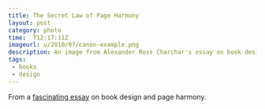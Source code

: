 ```yaml
---
title: The Secret Law of Page Harmony 
layout: post
category: photo
time:  T12:17:11Z
imageurl: u/2010/07/canon-example.png
description: An image from Alexander Ross Charchar's essay on book design.  
tags:
 - books
 - design
---
```

From a [fascinating essay](http://retinart.net/graphic-design/secret-law-of-page-harmony) on book design and page harmony.
